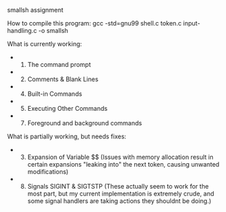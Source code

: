 smallsh assignment

How to compile this program:
gcc -std=gnu99 shell.c token.c input-handling.c -o smallsh

What is currently working:
- 1. The command prompt
- 2. Comments & Blank Lines
- 4. Built-in Commands
- 5. Executing Other Commands
- 7. Foreground and background commands

What is partially working, but needs fixes:
- 3. Expansion of Variable $$
	(Issues with memory allocation result in certain expansions
	 "leaking into" the next token, causing unwanted modifications)
- 8. Signals SIGINT & SIGTSTP
	(These actually seem to work for the most part, but my current
	 implementation is extremely crude, and some signal handlers
	 are taking actions they shouldnt be doing.)

